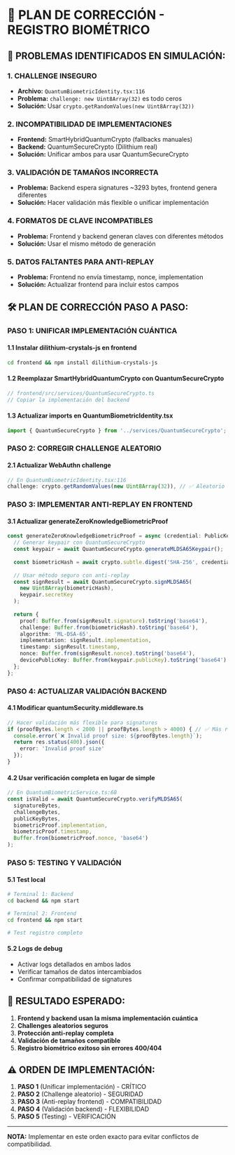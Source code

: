 # 🔧 PLAN DE CORRECCIÓN - REGISTRO BIOMÉTRICO

## 🚨 PROBLEMAS IDENTIFICADOS EN SIMULACIÓN:

### 1. **CHALLENGE INSEGURO** 
- **Archivo:** `QuantumBiometricIdentity.tsx:116`
- **Problema:** `challenge: new Uint8Array(32)` es todo ceros
- **Solución:** Usar `crypto.getRandomValues(new Uint8Array(32))`

### 2. **INCOMPATIBILIDAD DE IMPLEMENTACIONES**
- **Frontend:** SmartHybridQuantumCrypto (fallbacks manuales)
- **Backend:** QuantumSecureCrypto (Dilithium real)  
- **Solución:** Unificar ambos para usar QuantumSecureCrypto

### 3. **VALIDACIÓN DE TAMAÑOS INCORRECTA**
- **Problema:** Backend espera signatures ~3293 bytes, frontend genera diferentes
- **Solución:** Hacer validación más flexible o unificar implementación

### 4. **FORMATOS DE CLAVE INCOMPATIBLES**
- **Problema:** Frontend y backend generan claves con diferentes métodos
- **Solución:** Usar el mismo método de generación

### 5. **DATOS FALTANTES PARA ANTI-REPLAY**
- **Problema:** Frontend no envía timestamp, nonce, implementation
- **Solución:** Actualizar frontend para incluir estos campos

## 🛠️ PLAN DE CORRECCIÓN PASO A PASO:

### **PASO 1: UNIFICAR IMPLEMENTACIÓN CUÁNTICA**

#### 1.1 Instalar dilithium-crystals-js en frontend
```bash
cd frontend && npm install dilithium-crystals-js
```

#### 1.2 Reemplazar SmartHybridQuantumCrypto con QuantumSecureCrypto
```typescript
// frontend/src/services/QuantumSecureCrypto.ts
// Copiar la implementación del backend
```

#### 1.3 Actualizar imports en QuantumBiometricIdentity.tsx
```typescript
import { QuantumSecureCrypto } from '../services/QuantumSecureCrypto';
```

### **PASO 2: CORREGIR CHALLENGE ALEATORIO**

#### 2.1 Actualizar WebAuthn challenge
```typescript
// En QuantumBiometricIdentity.tsx:116
challenge: crypto.getRandomValues(new Uint8Array(32)), // ✅ Aleatorio
```

### **PASO 3: IMPLEMENTAR ANTI-REPLAY EN FRONTEND**

#### 3.1 Actualizar generateZeroKnowledgeBiometricProof
```typescript
const generateZeroKnowledgeBiometricProof = async (credential: PublicKeyCredential) => {
  // Generar keypair con QuantumSecureCrypto
  const keypair = await QuantumSecureCrypto.generateMLDSA65Keypair();
  
  const biometricHash = await crypto.subtle.digest('SHA-256', credential.rawId);
  
  // Usar método seguro con anti-replay
  const signResult = await QuantumSecureCrypto.signMLDSA65(
    new Uint8Array(biometricHash),
    keypair.secretKey
  );
  
  return {
    proof: Buffer.from(signResult.signature).toString('base64'),
    challenge: Buffer.from(biometricHash).toString('base64'),
    algorithm: 'ML-DSA-65',
    implementation: signResult.implementation,
    timestamp: signResult.timestamp,
    nonce: Buffer.from(signResult.nonce).toString('base64'),
    devicePublicKey: Buffer.from(keypair.publicKey).toString('base64')
  };
};
```

### **PASO 4: ACTUALIZAR VALIDACIÓN BACKEND**

#### 4.1 Modificar quantumSecurity.middleware.ts
```typescript
// Hacer validación más flexible para signatures
if (proofBytes.length < 2000 || proofBytes.length > 4000) { // ✅ Más rango
  console.error(`❌ Invalid proof size: ${proofBytes.length}`);
  return res.status(400).json({
    error: 'Invalid proof size'
  });
}
```

#### 4.2 Usar verificación completa en lugar de simple
```typescript
// En QuantumBiometricService.ts:68
const isValid = await QuantumSecureCrypto.verifyMLDSA65(
  signatureBytes,
  challengeBytes, 
  publicKeyBytes,
  biometricProof.implementation,
  biometricProof.timestamp,
  Buffer.from(biometricProof.nonce, 'base64')
);
```

### **PASO 5: TESTING Y VALIDACIÓN**

#### 5.1 Test local
```bash
# Terminal 1: Backend
cd backend && npm start

# Terminal 2: Frontend  
cd frontend && npm start

# Test registro completo
```

#### 5.2 Logs de debug
- Activar logs detallados en ambos lados
- Verificar tamaños de datos intercambiados
- Confirmar compatibilidad de signatures

## 🎯 RESULTADO ESPERADO:

1. **Frontend y backend usan la misma implementación cuántica**
2. **Challenges aleatorios seguros**
3. **Protección anti-replay completa**
4. **Validación de tamaños compatible** 
5. **Registro biométrico exitoso sin errores 400/404**

## ⚠️ ORDEN DE IMPLEMENTACIÓN:

1. **PASO 1** (Unificar implementación) - CRÍTICO
2. **PASO 2** (Challenge aleatorio) - SEGURIDAD
3. **PASO 3** (Anti-replay frontend) - COMPATIBILIDAD
4. **PASO 4** (Validación backend) - FLEXIBILIDAD
5. **PASO 5** (Testing) - VERIFICACIÓN

---

**NOTA:** Implementar en este orden exacto para evitar conflictos de compatibilidad.